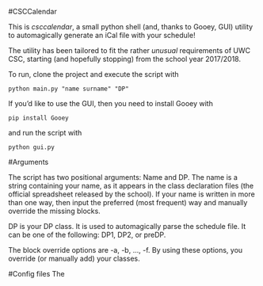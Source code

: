 #CSCCalendar

This is *csccalendar*, a small python shell (and, thanks to Gooey, GUI)
utility to automagically generate an iCal file with your schedule!

The utility has been tailored to fit the rather *unusual* requirements of
UWC CSC, starting (and hopefully stopping) from the school year 2017/2018.

To run, clone the project and execute the script with

    python main.py "name surname" "DP"

If you’d like to use the GUI, then you need to install Gooey with

    pip install Gooey

and run the script with

    python gui.py

#Arguments 

The script has two positional arguments: Name and DP. The name is a string
containing your name, as it appears in the class declaration files (the
official spreadsheet released by the school). If your name is written in
more than one way, then input the preferred (most frequent) way and
manually override the missing blocks.

DP is your DP class. It is used to automagically parse the schedule file.
It can be one of the following: DP1, DP2, or preDP. 

The block override options are -a, -b, ..., -f. By using these options,
you override (or manually add) your classes. 

#Config files The

